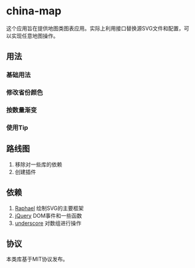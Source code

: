 # china-map

这个应用旨在提供地图类图表应用。实际上利用接口替换源SVG文件和配置，可以实现任意地图操作。

## 用法

### 基础用法

### 修改省份颜色

### 按数量渐变

### 使用Tip

## 路线图

1. 移除对一些库的依赖
2. 创建插件

## 依赖

1. [Raphael](http://raphaeljs.com/) 绘制SVG的主要框架
2. [jQuery](http://jquery.com/) DOM事件和一些函数
3. [underscore](http://underscorejs.org/) 对数组进行操作

## 协议

本类库基于MIT协议发布。
